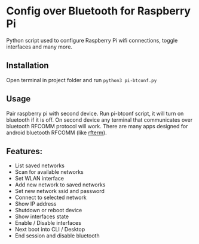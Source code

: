 # Config over Bluetooth for Raspberry Pi
Python script used to configure Raspberry Pi wifi connections, toggle interfaces and many more.

## Installation
Open terminal in project folder and run `python3 pi-btconf.py`

## Usage
Pair raspberry pi with second device.
Run pi-btconf script, it will turn on bluetooth if it is off.
On second device any terminal that communicates over bluetooth RFCOMM protocol will work.
There are many apps designed for android bluetooth RFCOMM (like [rfterm](https://github.com/hxxr/rfterm)).

## Features:
 - List saved networks
 - Scan for available networks
 - Set WLAN interface
 - Add new network to saved networks
 - Set new network ssid and password
 - Connect to selected network
 - Show IP address
 - Shutdown or reboot device
 - Show interfaces state
 - Enable / Disable interfaces
 - Next boot into CLI / Desktop
 - End session and disable bluetooth
